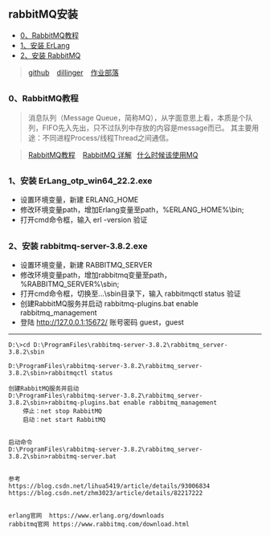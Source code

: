 ## rabbitMQ安装
*   [0、RabbitMQ教程](#RabbitMQ) 
*   [1、安装 ErLang](#ErLang) 
*   [2、安装 RabbitMQ](#RabbitMQ-install) 

> [github]( https://github.com/scott180/RabbitMQ-test ) &ensp; [dillinger]( https://dillinger.io/ )  &ensp;  [作业部落]( https://www.zybuluo.com/mdeditor )   


<h2 id="RabbitMQ"></h2>

### 0、RabbitMQ教程
>消息队列（Message Queue，简称MQ），从字面意思上看，本质是个队列，FIFO先入先出，只不过队列中存放的内容是message而已。
其主要用途：不同进程Process/线程Thread之间通信。

>[RabbitMQ教程]( https://blog.csdn.net/hellozpc/article/details/81436980 ) &ensp; [RabbitMQ 详解]( http://www.ityouknow.com/springboot/2016/11/30/spring-boot-rabbitMQ.html ) &ensp;[什么时候该使用MQ]( https://mp.weixin.qq.com/s?__biz=MjM5ODYxMDA5OQ==&mid=2651960012&idx=1&sn=c6af5c79ecead98daa4d742e5ad20ce5&chksm=bd2d07108a5a8e0624ae6ad95001c4efe09d7ba695f2ddb672064805d771f3f84bee8123b8a6&mpshare=1&scene=1&srcid=04054h4e90lz5Qc2YKnLNuvY )

<h2 id="ErLang"></h2>

### 1、安装 ErLang_otp_win64_22.2.exe 

- 设置环境变量，新建 ERLANG_HOME
- 修改环境变量path，增加Erlang变量至path，%ERLANG_HOME%\bin;
- 打开cmd命令框，输入 erl -version  验证


<h2 id="RabbitMQ-install"></h2>

### 2、安装 rabbitmq-server-3.8.2.exe 

- 设置环境变量，新建 RABBITMQ_SERVER
- 修改环境变量path，增加rabbitmq变量至path，%RABBITMQ_SERVER%\sbin;
- 打开cmd命令框，切换至...\sbin目录下，输入 rabbitmqctl status 验证
- 创建RabbitMQ服务并启动 rabbitmq-plugins.bat enable rabbitmq_management
- 登陆 http://127.0.0.1:15672/    账号密码 guest，guest

--------------

```
D:\>cd D:\ProgramFiles\rabbitmq-server-3.8.2\rabbitmq_server-3.8.2\sbin

D:\ProgramFiles\rabbitmq-server-3.8.2\rabbitmq_server-3.8.2\sbin>rabbitmqctl status

创建RabbitMQ服务并启动
D:\ProgramFiles\rabbitmq-server-3.8.2\rabbitmq_server-3.8.2\sbin>rabbitmq-plugins.bat enable rabbitmq_management
	停止：net stop RabbitMQ
	启动：net start RabbitMQ

	
启动命令	
D:\ProgramFiles\rabbitmq-server-3.8.2\rabbitmq_server-3.8.2\sbin>rabbitmq-server.bat


参考
https://blog.csdn.net/lihua5419/article/details/93006834
https://blog.csdn.net/zhm3023/article/details/82217222


erlang官网  https://www.erlang.org/downloads
rabbitmq官网 https://www.rabbitmq.com/download.html

```
